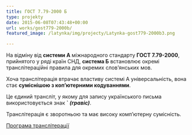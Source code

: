 ```yaml
---
title: ГОСТ 7.79-2000 Б
type: projekty
date: 2015-06-08T07:43:48+00:00
url: works/gost779-2000b/
featured_image: /latynka/img/projecty/Latynka-gost779-2000b3.png

---
```

На відміну від **системи А** міжнародного стандарту **ГОСТ 7.79-2000**, прийнятого у ряді країн СНД, **система Б** встановлює окремі транслітераційні правила для окремих слов’янських мов. 

<!--more-->

Хоча транслітерація втрачає властиву системі А універсальність, вона стає **суміснішою з коп’ютерними кодуваннями**.

Це єдиний трансліт, у якому для запису українського письма використовується знак **\` _(гравіс)_**.

Транслітерація є зворотньою та має високу комп’ютерну сумісність.

<a href="http://translit.kh.ua/?tkpn#gost779" target="_blank">Програма транслітерації</a>
